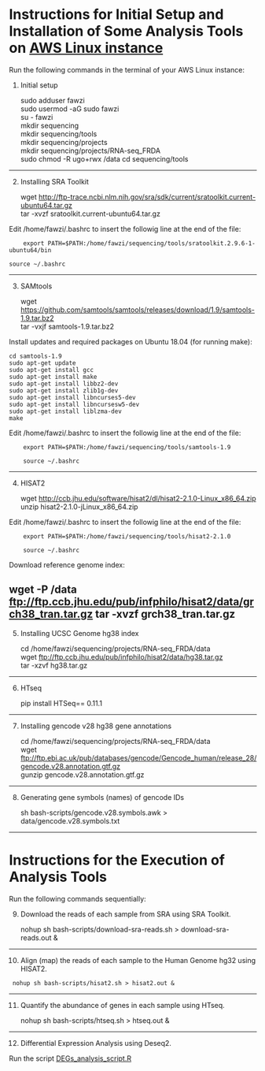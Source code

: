 # Instructions for Initial Setup and Installation of Some Analysis Tools on [AWS Linux instance](https://aws.amazon.com/amazon-linux-ami/)

Run the following commands in the terminal of your AWS Linux instance:

1.  Initial setup

    sudo adduser fawzi  
    sudo usermod -aG sudo fawzi  
    su - fawzi  
    mkdir sequencing  
    mkdir sequencing/tools  
    mkdir sequencing/projects  
    mkdir sequencing/projects/RNA-seq_FRDA  
    sudo chmod -R ugo+rwx /data 
    cd sequencing/tools
---

2. Installing SRA Toolkit

  
    wget http://ftp-trace.ncbi.nlm.nih.gov/sra/sdk/current/sratoolkit.current-ubuntu64.tar.gz  
    tar -xvzf sratoolkit.current-ubuntu64.tar.gz  
  
  Edit /home/fawzi/.bashrc to insert the followig line at the end of the file:  
                           
        export PATH=$PATH:/home/fawzi/sequencing/tools/sratoolkit.2.9.6-1-ubuntu64/bin  
   
    source ~/.bashrc  
---

3. SAMtools

  
    wget https://github.com/samtools/samtools/releases/download/1.9/samtools-1.9.tar.bz2  
    tar -vxjf samtools-1.9.tar.bz2  
    
  Install updates and required packages on Ubuntu 18.04 (for running make):  
    
    cd samtools-1.9  
    sudo apt-get update  
    sudo apt-get install gcc  
    sudo apt-get install make  
    sudo apt-get install libbz2-dev  
    sudo apt-get install zlib1g-dev  
    sudo apt-get install libncurses5-dev  
    sudo apt-get install libncursesw5-dev  
    sudo apt-get install liblzma-dev  
    make  
  
  Edit /home/fawzi/.bashrc to insert the followig line at the end of the file:  
    
        export PATH=$PATH:/home/fawzi/sequencing/tools/samtools-1.9  

        source ~/.bashrc  
---

4. HISAT2

    wget http://ccb.jhu.edu/software/hisat2/dl/hisat2-2.1.0-Linux_x86_64.zip  
    unzip hisat2-2.1.0-jLinux_x86_64.zip  
    
    
  Edit /home/fawzi/.bashrc to insert the followig line at the end of the file:  
    
        export PATH=$PATH:/home/fawzi/sequencing/tools/hisat2-2.1.0   
 
        source ~/.bashrc 
 
 Download reference genome index: 
 
 wget -P /data ftp://ftp.ccb.jhu.edu/pub/infphilo/hisat2/data/grch38_tran.tar.gz 
 tar -xvzf grch38_tran.tar.gz 
---

5. Installing UCSC Genome hg38 index

    cd /home/fawzi/sequencing/projects/RNA-seq_FRDA/data   
    wget ftp://ftp.ccb.jhu.edu/pub/infphilo/hisat2/data/hg38.tar.gz  
    tar -xzvf hg38.tar.gz  
 ---
 
6. HTseq

      pip install HTSeq== 0.11.1
 ---
 
7. Installing gencode v28 hg38 gene annotations

    cd /home/fawzi/sequencing/projects/RNA-seq_FRDA/data  
    wget ftp://ftp.ebi.ac.uk/pub/databases/gencode/Gencode_human/release_28/gencode.v28.annotation.gtf.gz  
    gunzip gencode.v28.annotation.gtf.gz  
---

8. Generating gene symbols (names) of gencode IDs

    sh bash-scripts/gencode.v28.symbols.awk > data/gencode.v28.symbols.txt   
---

# Instructions for the Execution of Analysis Tools 

Run the following commands sequentially:

9. Download the reads of each sample from SRA using SRA Toolkit.

    nohup sh bash-scripts/download-sra-reads.sh > download-sra-reads.out &       
---

10.   Align (map) the reads of each sample to the Human Genome hg32 using HISAT2. 
                                                                     
     nohup sh bash-scripts/hisat2.sh > hisat2.out &
---

11. Quantify the abundance of genes in each sample using HTseq.
      
     nohup sh bash-scripts/htseq.sh > htseq.out &
 ---
 
12. Differential Expression Analysis using Deseq2.

Run the script [DEGs_analysis_script.R](DEGs_analysis_script.R)          
